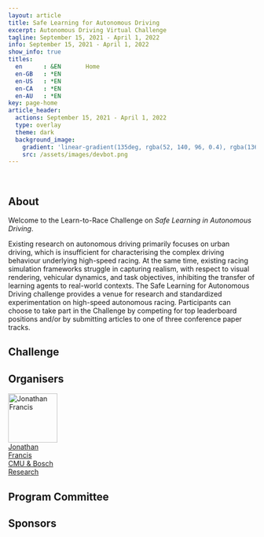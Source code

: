 ```yaml
---
layout: article
title: Safe Learning for Autonomous Driving
excerpt: Autonomous Driving Virtual Challenge
tagline: September 15, 2021 - April 1, 2022
info: September 15, 2021 - April 1, 2022
show_info: true
titles:
  en      : &EN       Home
  en-GB   : *EN
  en-US   : *EN
  en-CA   : *EN
  en-AU   : *EN
key: page-home
article_header:
  actions: September 15, 2021 - April 1, 2022
  type: overlay
  theme: dark   
  background_image:
    gradient: 'linear-gradient(135deg, rgba(52, 140, 96, 0.4), rgba(136, 73, 107, 0.4))'
    src: /assets/images/devbot.png
---
```


<style>
.article__header--overlay .overlay {
    min-height: 36rem;
    padding-top: 5rem;
    padding-bottom: 5rem;
}

.article__header {
    margin: 0 0 0 0;
}

.article__header h1 {
    display: inline;
    font-size: 3em;
    letter-spacing: -0.04em;
    line-height: 0.9;
    text-shadow: -20px -8px 17px rgb(0 0 0 / 30%);
    word-wrap: break-word;
}

.overlay__excerpt {
    margin: 20px 0 0 0;
}

ul.menu li::after {
    content:"September 15, 2021 - April 1, 2022";
}

ul.menu a {
    display: none;
}
</style>

<br>

## About

Welcome to the Learn-to-Race Challenge on <i>Safe Learning in Autonomous Driving</i>.

Existing research on autonomous driving primarily focuses on urban driving, which is insufficient for characterising the complex driving behaviour underlying high-speed racing. At the same time, existing racing simulation frameworks struggle in capturing realism, with respect to visual rendering, vehicular dynamics, and task objectives, inhibiting the transfer of learning agents to real-world contexts. The Safe Learning for Autonomous Driving challenge provides a venue for research and standardized experimentation on high-speed autonomous racing. Participants can choose to take part in the Challenge by competing for top leaderboard positions and/or by submitting articles to one of three conference paper tracks.

## Challenge

## Organisers

<div style="display:inline; width:200px;">
<a href="https://jonfranc.com">        
    <img style="width:100px; height:100px;" src="/challenge/assets/images/organizers/jonathan_francis.png" alt="Jonathan Francis">
    <p style="width:100px; margin:0;" class="text-center team_name">Jonathan Francis</p>
    <p style="width:100px; margin:0;" class="text-center team_description"></p>
    <p style="width:100px; margin:0;" class="text-center team_from">CMU &amp; Bosch Research</p>
</a>
</div>

<!--
<div style="display:inline; width:200px;">
<a href="https://jonfranc.com">        
    <img style="width:100px: height:100px;" src="/challenge/assets/images/organizers/jonathan_francis.png" alt="Jonathan Francis">
    <p style="width:200px;" class="text-center team_name">Jonathan Francis</p>
    <p style="width:200px;" class="text-center team_description"></p>
    <p style="width:200px;" class="text-center team_from">CMU &amp; Bosch Research</p>
</a>
</div>

<div style="display:inline; width:200px;">
<a href="https://jonfranc.com">        
    <img style="width:100px: height:100px;" src="/challenge/assets/images/organizers/jonathan_francis.png" alt="Jonathan Francis">
    <p style="width:200px;" class="text-center team_name">Jonathan Francis</p>
    <p style="width:200px;" class="text-center team_description"></p>
    <p style="width:200px;" class="text-center team_from">CMU &amp; Bosch Research</p>
</a>
</div>
-->

## Program Committee

## Sponsors
